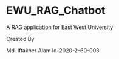 # EWU_RAG_Chatbot
A RAG application for East West University

Created By 

Md. Iftakher Alam 
Id-2020-2-60-003
